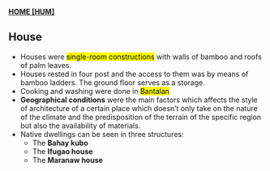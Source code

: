 **[HOME [HUM]](HUM101.md#^MID2CH7)**

## House
- Houses were <mark class="hltr-blue">single-room constructions</mark> with walls of bamboo and roofs of palm leaves.
- Houses rested in four post and the access to them was by means of bamboo ladders. The ground floor serves as a storage. 
- Cooking and washing were done in <mark class="hltr-blue">Bantalan</mark> 
- **Geographical conditions** were the main factors which affects the style of architecture of a certain place which doesn’t only take on the nature of the climate and the predisposition of the terrain of the specific region but also the availability of materials.
- Native dwellings can be seen in three structures:
	- The **Bahay kubo**
	- The **Ifugao house**
	- The **Maranaw house**